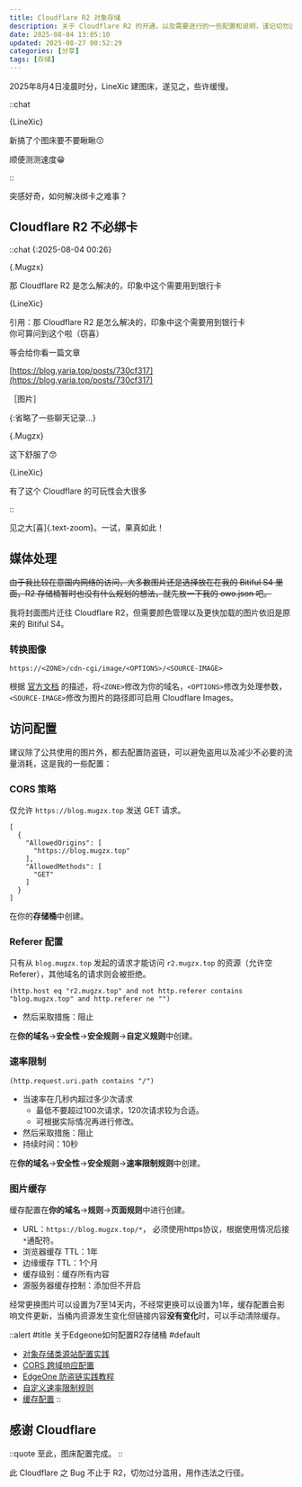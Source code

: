 ```yaml
---
title: Cloudflare R2 对象存储
description: 关于 Cloudflare R2 的开通，以及需要进行的一些配置和说明，谨记切勿过分滥用，用作违法之行径。
date: 2025-08-04 13:05:10
updated: 2025-08-27 00:52:29
categories: [分享]
tags: [存储]
---
```


2025年8月4日凌晨时分，LineXic 建图床，遂见之，些许缓慢。

::chat

{LineXic}

新搞了个图床要不要瞅瞅😗

顺便测测速度😁

::

突感好奇，如何解决绑卡之难事？

## Cloudflare R2 不必绑卡

::chat
{:2025-08-04 00:26}

{.Mugzx}

那 Cloudflare R2 是怎么解决的，印象中这个需要用到银行卡

{LineXic}

引用：那 Cloudflare R2 是怎么解决的，印象中这个需要用到银行卡\
你可算问到这个啦（窃喜）

等会给你看一篇文章

[https://blog.yaria.top/posts/730cf317](https://blog.yaria.top/posts/730cf317)

［图片］

{:省略了一些聊天记录…}

{.Mugzx}

这下舒服了😙

{LineXic}

有了这个 Cloudflare 的可玩性会大很多

::

见之大[喜]{.text-zoom}。一试，果真如此！

## 媒体处理

~~由于我比较在意国内网络的访问，大多数图片还是选择放在在我的 Bitiful S4 里面，R2 存储桶暂时也没有什么规划的想法，就先放一下我的 owo.json 吧。~~

我将封面图片迁往 Cloudflare R2，但需要颜色管理以及更快加载的图片依旧是原来的 Bitiful S4。

### 转换图像

```
https://<ZONE>/cdn-cgi/image/<OPTIONS>/<SOURCE-IMAGE>
```

根据 [官方文档](https://developers.cloudflare.com/images/transform-images/transform-via-url/#options) 的描述，将`<ZONE>`修改为你的域名，`<OPTIONS>`修改为处理参数，`<SOURCE-IMAGE>`修改为图片的路径即可启用 Cloudflare Images。

## 访问配置

建议除了公共使用的图片外，都去配置防盗链，可以避免盗用以及减少不必要的流量消耗，这是我的一些配置：

### CORS 策略

仅允许 `https://blog.mugzx.top` 发送 GET 请求。

```
[
  {
    "AllowedOrigins": [
      "https://blog.mugzx.top"
    ],
    "AllowedMethods": [
      "GET"
    ]
  }
]
```

在你的**存储桶**中创建。

### Referer 配置

只有从 `blog.mugzx.top` 发起的请求才能访问 `r2.mugzx.top` 的资源（允许空Referer），其他域名的请求则会被拒绝。

```
(http.host eq "r2.mugzx.top" and not http.referer contains "blog.mugzx.top" and http.referer ne "")
```

- 然后采取措施：阻止

在**你的域名**→**安全性**→**安全规则**→**自定义规则**中创建。

### 速率限制

```
(http.request.uri.path contains "/")
```

- 当速率在几秒内超过多少次请求
  - 最低不要超过100次请求，120次请求较为合适。
  - 可根据实际情况再进行修改。
- 然后采取措施：阻止
- 持续时间：10秒

在**你的域名**→**安全性**→**安全规则**→**速率限制规则**中创建。

### 图片缓存

缓存配置在**你的域名**→**规则**→**页面规则**中进行创建。

- URL：`https://blog.mugzx.top/*`​， 必须使用https协议，根据使用情况后接`*`通配符。
- 浏览器缓存 TTL：1年
- 边缘缓存 TTL：1个月
- 缓存级别：缓存所有内容
- 源服务器缓存控制：添加但不开启

经常更换图片可以设置为7至14天内，不经常更换可以设置为1年，缓存配置会影响文件更新，当桶内资源发生变化但链接内容**没有变化**时，可以手动清除缓存。

::alert
#title
关于Edgeone如何配置R2存储桶
#default
- [对象存储类源站配置实践](https://cloud.tencent.com/document/product/1552/122800)
- [CORS 跨域响应配置](https://cloud.tencent.com/document/product/1552/120718)
- [EdgeOne 防盗链实践教程](https://cloud.tencent.com/document/product/1552/108736)
- [自定义速率限制规则](https://cloud.tencent.com/document/product/1552/93130)
- [缓存配置](https://cloud.tencent.com/document/product/1552/94478)
::

## 感谢 Cloudflare

::quote
至此，图床配置完成。
::

此 Cloudflare 之 Bug 不止于 R2，切勿过分滥用，用作违法之行径。
